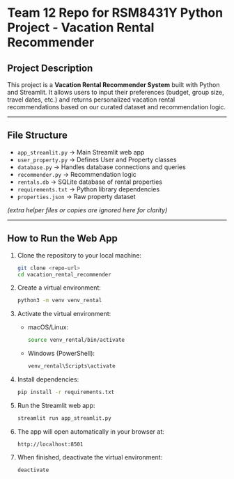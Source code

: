 # Team 12 Repo for RSM8431Y Python Project - Vacation Rental Recommender

## Project Description

This project is a **Vacation Rental Recommender System** built with Python and Streamlit.
It allows users to input their preferences (budget, group size, travel dates, etc.) and returns personalized vacation rental recommendations based on our curated dataset and recommendation logic.

---

## File Structure

* `app_streamlit.py` → Main Streamlit web app
* `user_property.py` → Defines User and Property classes
* `database.py` → Handles database connections and queries
* `recommender.py` → Recommendation logic
* `rentals.db` → SQLite database of rental properties
* `requirements.txt` → Python library dependencies
* `properties.json` → Raw property dataset

*(extra helper files or copies are ignored here for clarity)*

---

## How to Run the Web App

1. Clone the repository to your local machine:

   ```bash
   git clone <repo-url>
   cd vacation_rental_recommender
   ```

2. Create a virtual environment:

   ```bash
   python3 -m venv venv_rental
   ```

3. Activate the virtual environment:

   * macOS/Linux:

     ```bash
     source venv_rental/bin/activate
     ```
   * Windows (PowerShell):

     ```powershell
     venv_rental\Scripts\activate
     ```

4. Install dependencies:

   ```bash
   pip install -r requirements.txt
   ```

5. Run the Streamlit web app:

   ```bash
   streamlit run app_streamlit.py
   ```

6. The app will open automatically in your browser at:

   ```
   http://localhost:8501
   ```

7. When finished, deactivate the virtual environment:

   ```bash
   deactivate
   ```



